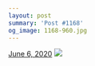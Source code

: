 ```yaml
---
layout: post
summary: 'Post #1168'
og_image: 1168-960.jpg
---
```


<p>
  <time>
    <a href="/1168">June 6, 2020</a>
  </time>
  <a href="/1168">
    <img src="{{ site.assets_url }}/1168-480.jpg" srcset="{{ site.assets_url }}/1168-240.jpg 240w, {{ site.assets_url }}/1168-480.jpg 480w, {{ site.assets_url }}/1168-720.jpg 720w, {{ site.assets_url }}/1168-960.jpg 960w" sizes="(min-width: 700px) 50vw, calc(100vw - 2rem)" />
  </a>
</p>
